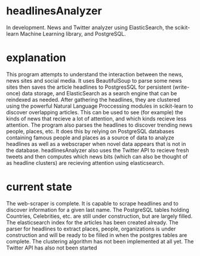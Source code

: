 # headlinesAnalyzer
In development. News and Twitter analyzer using ElasticSearch, the scikit-learn Machine Learning library, and PostgreSQL. 
# explanation
This program attempts to understand the interaction between the news, news sites and social media. It uses BeautifulSoup to parse some news sites then saves the article headlines to PostgresSQL for persistent (write-once) data storage, and ElasticSearch as a search engine that can be reindexed as needed. After gathering the 
headlines, they are clustered using the powerful Natural Language Proccessing modules in scikit-learn to discover overlapping articles. This can be used to see (for example) the kinds of news that recieve a lot of attention, and which kinds recieve less attention. The program also parses the headlines to discover trending news people, places, etc. It does this by relying on PostgreSQL databases containing famous people and places as a source of data to analyze headlines as well as a webscraper when novel data appears that is not in the database.
headlinesAnalyzer also uses the Twitter API to recieve fresh tweets and then computes which news bits (which can also be thought of as headline clusters) are recieving attention using elasticsearch.
# current state
The web-scraper is complete. It is capable to scrape headlines and to discover information for a given last name. The PostgreSQL tables holding Countries, Celebrities, etc. are still under construction, but are largely filled. The elasticsearch index for the articles has been created already. The parser for headlines to extract places, people, organizations is under construction and will be ready to be filled in when the postgres tables are complete. The clustering algorithm has not been implemented at all yet. The Twitter API has also not been started
